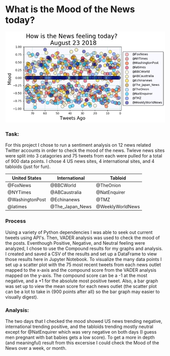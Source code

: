 # What is the Mood of the News today?
![](images/Mood_of_News_scatter.png "lots of dots") <!-- .element height="20%" width="20%" -->
### Task:
For this project I chose to run a sentiment analysis on 12 news related Twitter accounts in order to check the mood of the news. Twleve news sites were split into 3 catagories and 75 tweets from each were pulled for a total of 900 data points. I chose 4 US news sites, 4 international sites, and 4 tabloids (just for fun).

|United States|International|Tabloid|
|-------------|-------------|-------|
|@FoxNews|@BBCWorld|@TheOnion|
|@NYTimes|@ABCaustralia|@NatEnquirer|
|@WashingtonPost|@Echinanews|@TMZ|
|@latimes|@The_Japan_News|@WeeklyWorldNews|   


### Process
Using a variety of Python dependencies I was able to seek out current tweets using API's. Then, VADER analysis was used to check the mood of the posts. Eventhough Positive, Negative, and Neutral feeling were analyzed, I chose to use the Compound results for my graphs and analysis. I created and saved a CSV of the results and set up a DataFrame to view those results here in Jupyter Notebook. To visualize the many data points I set up a scatter plot with the 75 most recent tweets from each news outlet mapped to the x-axis and the compound score from the VADER analysis mapped on the y-axis. The compound score can be a -1 at the most negative, and a +1 for the absolute most positive tweet. Also, a bar graph was set up to view the mean score for each news outlet (the scatter plot can be a lot to take in {900 points after all} so the bar graph may easier to visually digest).
![]()

### Analysis:
The two days that I checked the mood showed US news trending negative, international trending positive, and the tabloids trending mostly neutral except for @NatEnquirer which was very negative on both days (I guess men pregnant with bat babies gets a low score). To get a more in depth (and meaningful) result from this excersise I could check the Mood of the News over a week, or month.
